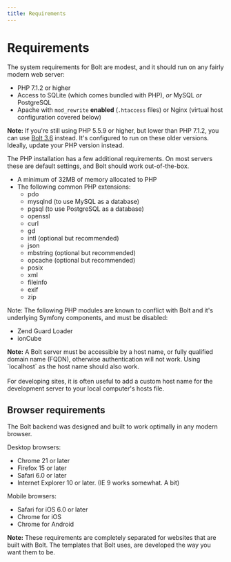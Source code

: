 ```yaml
---
title: Requirements
---
```

Requirements
===============

The system requirements for Bolt are modest, and it should run on any fairly
modern web server:

  - PHP 7.1.2 or higher
  - Access to SQLite (which comes bundled with PHP), _or_ MySQL _or_
    PostgreSQL
  - Apache with `mod_rewrite` <strong>enabled</strong> (`.htaccess` files) or
    Nginx (virtual host configuration covered below)

<p class="note"><strong>Note:</strong> If you're still using PHP 5.5.9 or
higher, but lower than PHP 7.1.2, you can use <a href='/3.6/'>Bolt 3.6</a>
instead. It's configured to run on these older versions. <br>
Ideally, update your PHP version instead.</p>

The PHP installation has a few additional requirements. On most servers these
are default settings, and Bolt should work out-of-the-box.

  - A minimum of 32MB of memory allocated to PHP
  - The following common PHP extensions:
    - pdo
    - mysqlnd (to use MySQL as a database)
    - pgsql (to use PostgreSQL as a database)
    - openssl
    - curl
    - gd
    - intl (optional but recommended)
    - json
    - mbstring (optional but recommended)
    - opcache (optional but recommended)
    - posix
    - xml
    - fileinfo
    - exif
    - zip

Note: The following PHP modules are known to conflict with Bolt and it's
underlying Symfony components, and must be disabled:

  - Zend Guard Loader
  - ionCube

<p class="note"><strong>Note:</strong> A Bolt server must be accessible by a
host name, or fully qualified domain name (FQDN), otherwise authentication will
not work. Using `localhost` as the host name should also work.
</br></br>
For developing sites, it is often useful to add a custom host name for the
development server to your local computer's hosts file.</p>


Browser requirements
--------------------

The Bolt backend was designed and built to work optimally in any modern browser.

Desktop browsers:

  - Chrome 21 or later
  - Firefox 15 or later
  - Safari 6.0 or later
  - Internet Explorer 10 or later. (IE 9 works somewhat. A bit)

Mobile browsers:

  - Safari for iOS 6.0 or later
  - Chrome for iOS
  - Chrome for Android

<p class="note"><strong>Note:</strong> These requirements are completely
separated for websites that are built with Bolt. The templates that Bolt uses,
are developed the way you want them to be.</p>

